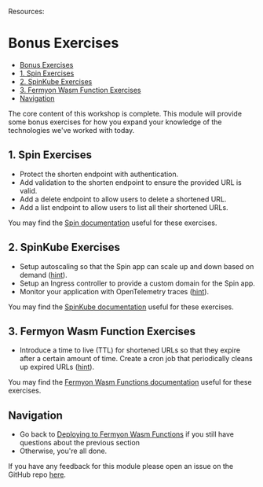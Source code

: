 Resources:

# Bonus Exercises

- [Bonus Exercises](#bonus-exercises)
- [1. Spin Exercises](#1-spin-exercises)
- [2. SpinKube Exercises](#2-spinkube-exercises)
- [3. Fermyon Wasm Function Exercises](#3-fermyon-wasm-function-exercises)
- [Navigation](#navigation)

The core content of this workshop is complete. This module will provide some bonus exercises for how you expand your knowledge of the technologies we've worked with today.

## 1. Spin Exercises

- Protect the shorten endpoint with authentication.
- Add validation to the shorten endpoint to ensure the provided URL is valid.
- Add a delete endpoint to allow users to delete a shortened URL.
- Add a list endpoint to allow users to list all their shortened URLs.

You may find the [Spin documentation](https://spinframework.dev/) useful for these exercises.

## 2. SpinKube Exercises

- Setup autoscaling so that the Spin app can scale up and down based on demand ([hint](https://www.spinkube.dev/docs/topics/autoscaling/)).
- Setup an Ingress controller to provide a custom domain for the Spin app.
- Monitor your application with OpenTelemetry traces ([hint](https://www.spinkube.dev/docs/topics/monitoring-your-app/)).

You may find the [SpinKube documentation](https://www.spinkube.dev/docs/) useful for these exercises.

## 3. Fermyon Wasm Function Exercises

- Introduce a time to live (TTL) for shortened URLs so that they expire after a certain amount of time. Create a cron job that periodically cleans up expired URLs ([hint](https://developer.fermyon.com/wasm-functions/using-cron-jobs)).

You may find the [Fermyon Wasm Functions documentation](https://developer.fermyon.com/wasm-functions/index) useful for these exercises.

## Navigation

- Go back to [Deploying to Fermyon Wasm Functions](03-fwf.md) if you still have questions about the previous section
- Otherwise, you're all done.

If you have any feedback for this module please open an issue on the GitHub repo [here](https://github.com/calebschoepp/truly-portable-code/issues/new).
